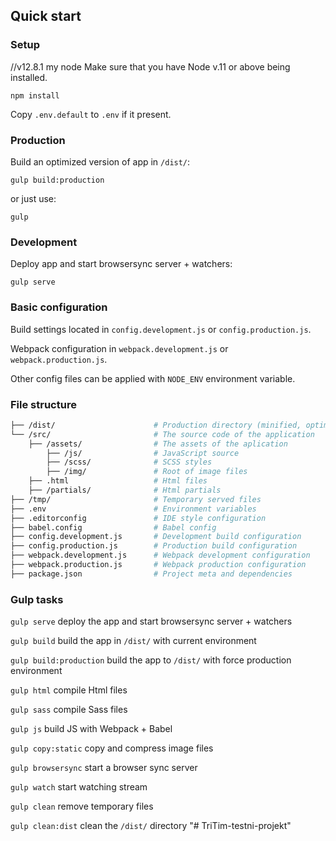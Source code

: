 ## Quick start

### Setup
//v12.8.1 my node
Make sure that you have Node v.11 or above being installed.

```
npm install
```

Copy `.env.default` to `.env` if it present.

### Production

Build an optimized version of app in `/dist/`:

```
gulp build:production
```

or just use:

```
gulp
```

### Development

Deploy app and start browsersync server + watchers:

```
gulp serve
```

### Basic configuration

Build settings located in `config.development.js` or `config.production.js`.

Webpack configuration in `webpack.development.js` or `webpack.production.js`.

Other config files can be applied with `NODE_ENV` environment variable.

### File structure

```bash
├── /dist/                      # Production directory (minified, optimized and compiled files)
└── /src/                       # The source code of the application
    ├── /assets/                # The assets of the aplication
        ├── /js/                # JavaScript source
        ├── /scss/              # SCSS styles
        ├── /img/               # Root of image files
    ├── .html                   # Html files
    ├── /partials/              # Html partials
├── /tmp/                       # Temporary served files
├── .env                        # Environment variables
├── .editorconfig               # IDE style configuration
├── babel.config                # Babel config
├── config.development.js       # Development build configuration
├── config.production.js        # Production build configuration
├── webpack.development.js      # Webpack development configuration
├── webpack.production.js       # Webpack production configuration
├── package.json                # Project meta and dependencies
```

### Gulp tasks

`gulp serve` deploy the app and start browsersync server + watchers

`gulp build` build the app in `/dist/` with current environment

`gulp build:production` build the app to `/dist/` with force production environment

`gulp html` compile Html files

`gulp sass` compile Sass files

`gulp js` build JS with Webpack + Babel

`gulp copy:static` copy and compress image files

`gulp browsersync` start a browser sync server

`gulp watch` start watching stream

`gulp clean` remove temporary files

`gulp clean:dist` clean the `/dist/` directory
"# TriTim-testni-projekt" 
